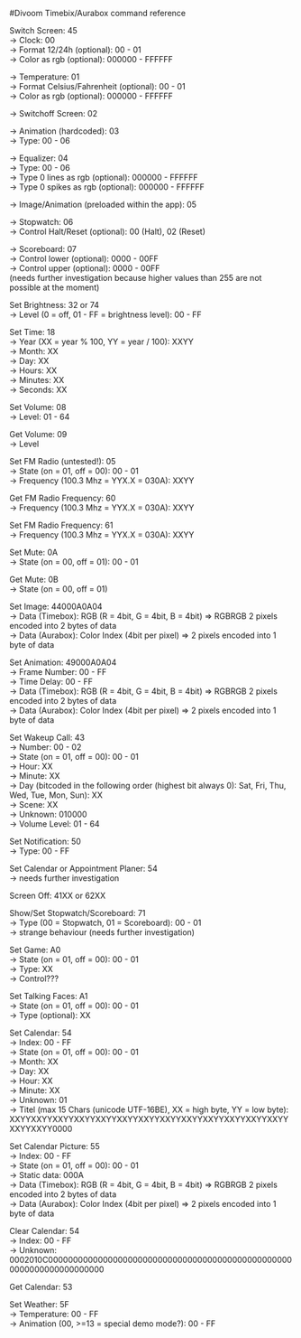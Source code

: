 #Divoom Timebix/Aurabox command reference  
  
Switch Screen: 45  
  -> Clock: 00  
    -> Format 12/24h (optional): 00 - 01  
    -> Color as rgb (optional): 000000 - FFFFFF  

  -> Temperature: 01  
    -> Format Celsius/Fahrenheit (optional): 00 - 01  
    -> Color as rgb (optional): 000000 - FFFFFF  

  -> Switchoff Screen: 02  

  -> Animation (hardcoded): 03  
    -> Type: 00 - 06  

  -> Equalizer: 04  
    -> Type: 00 - 06  
      -> Type 0 lines as rgb (optional): 000000 - FFFFFF  
      -> Type 0 spikes as rgb (optional): 000000 - FFFFFF  

  -> Image/Animation (preloaded within the app): 05  

  -> Stopwatch: 06  
    -> Control Halt/Reset (optional): 00 (Halt), 02 (Reset)  

  -> Scoreboard: 07  
    -> Control lower (optional): 0000 - 00FF  
    -> Control upper (optional): 0000 - 00FF  
    (needs further investigation because higher values than 255 are not possible at the moment)  

Set Brightness: 32 or 74  
  -> Level (0 = off, 01 - FF = brightness level): 00 - FF  

Set Time: 18  
  -> Year (XX = year % 100, YY = year / 100): XXYY  
  -> Month: XX  
  -> Day: XX  
  -> Hours: XX  
  -> Minutes: XX  
  -> Seconds: XX  
  
Set Volume: 08  
  -> Level: 01 - 64  
  
Get Volume: 09  
  -> Level  
  
Set FM Radio (untested!): 05  
  -> State (on = 01, off = 00): 00 - 01  
  -> Frequency (100.3 Mhz = YYX.X = 030A): XXYY  

Get FM Radio Frequency: 60  
  -> Frequency (100.3 Mhz = YYX.X = 030A): XXYY  

Set FM Radio Frequency: 61  
  -> Frequency (100.3 Mhz = YYX.X = 030A): XXYY  

Set Mute: 0A  
  -> State (on = 00, off = 01): 00 - 01  

Get Mute: 0B  
  -> State (on = 00, off = 01)  

Set Image: 44000A0A04  
  -> Data (Timebox): RGB (R = 4bit, G = 4bit, B = 4bit) => RGBRGB 2 pixels encoded into 2 bytes of data  
  -> Data (Aurabox): Color Index (4bit per pixel) => 2 pixels encoded into 1 byte of data  

Set Animation: 49000A0A04  
  -> Frame Number: 00 - FF  
  -> Time Delay: 00 - FF  
  -> Data (Timebox): RGB (R = 4bit, G = 4bit, B = 4bit) => RGBRGB 2 pixels encoded into 2 bytes of data  
  -> Data (Aurabox): Color Index (4bit per pixel) => 2 pixels encoded into 1 byte of data  

Set Wakeup Call: 43  
  -> Number: 00 - 02  
  -> State (on = 01, off = 00): 00 - 01  
  -> Hour: XX  
  -> Minute: XX  
  -> Day (bitcoded in the following order (highest bit always 0): Sat, Fri, Thu, Wed, Tue, Mon, Sun): XX  
  -> Scene: XX  
  -> Unknown: 010000  
  -> Volume Level: 01 - 64  

Set Notification: 50  
  -> Type: 00 - FF  

Set Calendar or Appointment Planer: 54  
  -> needs further investigation  

Screen Off: 41XX or 62XX  

Show/Set Stopwatch/Scoreboard: 71  
  -> Type (00 = Stopwatch, 01 = Scoreboard): 00 - 01  
  -> strange behaviour (needs further investigation)  

Set Game: A0  
  -> State (on = 01, off = 00): 00 - 01  
  -> Type: XX  
  -> Control???  

Set Talking Faces: A1  
  -> State (on = 01, off = 00): 00 - 01  
  -> Type (optional): XX  

Set Calendar: 54  
  -> Index: 00 - FF  
  -> State (on = 01, off = 00): 00 - 01  
  -> Month: XX  
  -> Day: XX  
  -> Hour: XX  
  -> Minute: XX  
  -> Unknown: 01  
  -> Titel (max 15 Chars (unicode UTF-16BE), XX = high byte, YY = low byte): XXYYXXYYXXYYXXYYXXYYXXYYXXYYXXYYXXYYXXYYXXYYXXYYXXYYXXYYXXYY0000  
  
Set Calendar Picture: 55  
  -> Index: 00 - FF  
  -> State (on = 01, off = 00): 00 - 01  
  -> Static data: 000A  
  -> Data (Timebox): RGB (R = 4bit, G = 4bit, B = 4bit) => RGBRGB 2 pixels encoded into 2 bytes of data  
  -> Data (Aurabox): Color Index (4bit per pixel) => 2 pixels encoded into 1 byte of data  

Clear Calendar: 54  
  -> Index: 00 - FF  
  -> Unknown: 0002010C00000000000000000000000000000000000000000000000000000000000000000000  
  
Get Calendar: 53  

Set Weather: 5F  
  -> Temperature: 00 - FF  
  -> Animation (00, >=13 = special demo mode?): 00 - FF  
